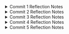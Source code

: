 <details>
  <summary> Commit 1 Reflection Notes </summary>

  Method `handle_connection` memiliki input stream berupa `TcpStream`. Method ini membaca HTTP Request dengan membuat `BufReader` untuk membaca buffer dari stream, lalu menggunakan `.lines()` untuk mereturn iterator baris dari `BufReader`. Selanjutnya, menggunakan `.map` untuk mengubah `Result` menjadi String dan menggunakan `.take_while()` untuk mengambil baris hingga akhir headers HTTP. Method ini juga akan mengumpulkan baris-baris tersebut ke dalam sebuah vektor `http_request`. Dari proses tersebut, akan ada output yang dicetak pada perintah `println!`.
</details>

<details>
  <summary> Commit 2 Reflection Notes </summary>

  Text seperti Content-Length adalah HTTP response yang dikirimkan setelah kita menerima request HTTP, dalam hal ini adalah `hello.html`. Dari kode yang ada, dapat dilihat bahwa response yang ingin diberikan adalah `"{status_line}\r\nContent-Length: {length}\r\n\r\n{contents}"`. Di situ, `status_line` akan berisi status dari requestnya (misal berhasil atau tidak), lalu, `\r` menandakan carriage return, dan `\n` menandakan new line. Lalu, `Content-length` yang diisi dengan `{length}` adalah panjang dari body http responsenya (dalam konteks ini, `hello.html`), sedangkan `{contents}` berisi konten dari response itu sendiri. Hal ini diperlukan untuk memastikan bahwa HTTP responsenya valid

  ![Commit 2 screen capture](assets/images/Commit2.png)
</details>
<details>
  <summary> Commit 3 Reflection Notes </summary>

  Splitting response dilakukan dengan menggunakan conditional (bisa if-else, maupun switch case). Sebelum refaktorisasi, hal ini dilakukan dengan membuat if-else yang masing-masing akan membaca request lalu memilih, response mana yang diberikan. Apa bila `"GET / HTTP/1.1"`, akan diberikan response `hello.html`. Apabila `"HTTP/1.1 404 NOT FOUND"`, akan diberikan response `404.html`. 

  Setelah melihat kode tersebut, kita melihat adanya duplikasi terhadap proses pembacaan request dan pengiriman responsenya. Yang berbeda hanyalah file mana yang dirender. Agar memenuhi prinsip clean code dan menghindari duplikasi, kita hanya akan melakukan if else untuk memilih file yang akan dirender sebagai response. Selebihnya dijadikan satu kode saja. 


  ![Commit 3 screen capture](assets/images/Commit3.png)

  *note: Pada commit ke tiga ini, saya juga melakukan refaktorisasi, tetapi lupa saya commit pada Commit 3. Bukti refaktorisasi tersebut dapat dilihat pada Commit 4.

</details>

<details>
  <summary> Commit 4 Reflection Notes </summary>

  Pada kode tersebut, dapat dilihat bahwa terdapat tiga kemungkinan request yang akan ditangani oleh program. Salah satunya adalah `/sleep`. Pada saat `/sleep` direques, web akan melambat. hal ini dapat dilihat sebagai simulasi dari web ketika harus menangani request yang lambat. Hal tersebut dapat terjadi karena request `/sleep` akan membuat thread yang ada terhenti (sleep) selama 10 detik. Karena program tersebut belum dirancang untuk multi-thread, ketika `/sleep` dipanggil, thread akan berhenti selama 10 detik dan tidak dapat menangani request lainnya.

</details>

<details>
  <summary> Commit 5 Reflection Notes </summary>

  Thread pool bekerja dengan cara menyediakan spawned threads yang menunggu perintah untuk dihandle. Ketika ada task baru yang muncul, thread yang masih tersedia akan menangani task Tersebut. Kita tidak perlu membuat sebuah thread baru untuk setiap task. Alih-alih melakukan hal tersebut, lebih baik memiliki jumlah thread yang finite, dan menampung task baru yang muncul dalam sebuah queue serta mem-popnya saat ada thread yang kosong. Jika kita memilih untuk membuat thread yang tidak terbatas, dikhawatirkan akan ada pengguna yang menggunakan semua resource di server kita saat membuat request terlalu banyak. 

</details>
